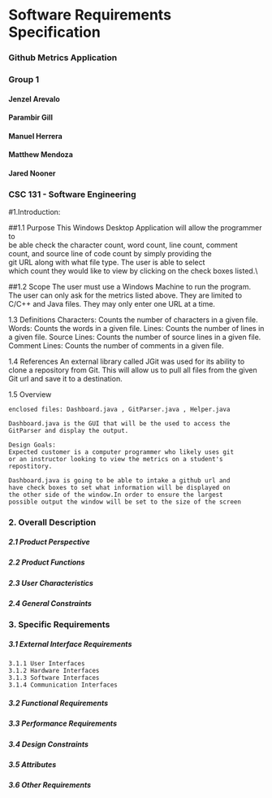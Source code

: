 # Software Requirements Specification



### Github Metrics Application
### Group 1

#### Jenzel Arevalo
#### Parambir Gill
#### Manuel Herrera
#### Matthew Mendoza
#### Jared Nooner


### CSC 131 - Software Engineering

#1.Introduction:

##1.1 Purpose
    This Windows Desktop Application will allow the programmer to\
    be able check the character count, word count, line count, comment\
    count, and source line of code count by simply providing the\
    git URL along with what file type. The user is able to select\
    which count they would like to view by clicking on the check boxes listed.\

##1.2 Scope
    The user must use a Windows Machine to run the program. 
    The user can only ask for the metrics listed above. They are
    limited to C/C++ and Java files. They may only enter one URL at a time.
    

1.3 Definitions
    Characters: Counts the number of characters in a given file.
    Words: Counts the words in a given file.
    Lines: Counts the number of lines in a given file.
    Source Lines: Counts the number of source lines in a given file.
    Comment Lines: Counts the number of comments in a given file.

1.4 References
    An external library called JGit was used for its ability to clone a
    repository from Git. This will allow us to pull all files from the given
    Git url and save it to a destination. 
    
1.5 Overview

    enclosed files: Dashboard.java , GitParser.java , Helper.java

    Dashboard.java is the GUI that will be the used to access the
    GitParser and display the output.

    Design Goals:
    Expected customer is a computer programmer who likely uses git
    or an instructor looking to view the metrics on a student's
    repostitory.

    Dashboard.java is going to be able to intake a github url and
    have check boxes to set what information will be displayed on
    the other side of the window.In order to ensure the largest
    possible output the window will be set to the size of the screen

### 2. Overall Description
##### 2.1 Product Perspective
##### 2.2 Product Functions
##### 2.3 User Characteristics
##### 2.4 General Constraints

### 3. Specific Requirements
##### 3.1 External Interface Requirements
    3.1.1 User Interfaces
    3.1.2 Hardware Interfaces
    3.1.3 Software Interfaces
    3.1.4 Communication Interfaces
##### 3.2 Functional Requirements
##### 3.3 Performance Requirements
##### 3.4 Design Constraints
##### 3.5 Attributes
##### 3.6 Other Requirements
